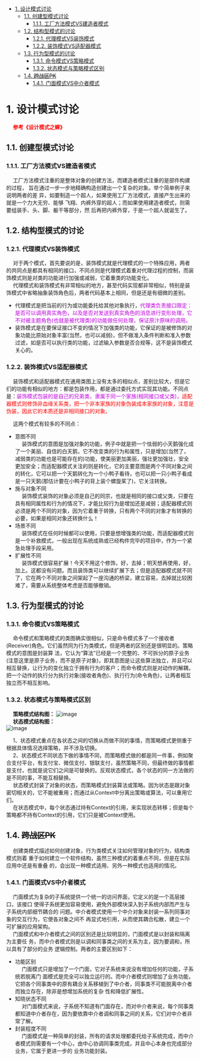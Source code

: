 
<!-- TOC -->

- [1. 设计模式讨论](#1-设计模式讨论)
    - [1.1. 创建型模式讨论](#11-创建型模式讨论)
        - [1.1.1. 工厂方法模式VS建造者模式](#111-工厂方法模式vs建造者模式)
    - [1.2. 结构型模式的讨论](#12-结构型模式的讨论)
        - [1.2.1. 代理模式VS装饰模式](#121-代理模式vs装饰模式)
        - [1.2.2. 装饰模式VS适配器模式](#122-装饰模式vs适配器模式)
    - [1.3. 行为型模式的讨论](#13-行为型模式的讨论)
        - [1.3.1. 命令模式VS策略模式](#131-命令模式vs策略模式)
        - [1.3.2. 状态模式与策略模式区别](#132-状态模式与策略模式区别)
    - [1.4. ~~跨战区PK~~](#14-跨战区pk)
        - [1.4.1. 门面模式VS中介者模式](#141-门面模式vs中介者模式)

<!-- /TOC -->

# 1. 设计模式讨论
&emsp; **<font color = "red">参考《设计模式之蝉》</font>**  

<!-- 
 设计模式在工作中的实践 
 https://mp.weixin.qq.com/s/KOyqcPS2T-IR2kuManDPEw
-->

## 1.1. 创建型模式讨论  
### 1.1.1. 工厂方法模式VS建造者模式
&emsp; 工厂方法模式注重的是整体对象的创建方法，而建造者模式注重的是部件构建的过程， 旨在通过一步一步地精确构造创建出一个复杂的对象。举个简单例子来说明两者的差 异，如要制造一个超人，如果使用工厂方法模式，直接产生出来的就是一个力大无穷、能够 飞翔、内裤外穿的超人；而如果使用建造者模式，则需要组装手、头、脚、躯干等部分，然 后再把内裤外穿，于是一个超人就诞生了。  

## 1.2. 结构型模式的讨论
### 1.2.1. 代理模式VS装饰模式  
&emsp; 对于两个模式，首先要说的是，装饰模式就是代理模式的一个特殊应用，两者的共同点是都具有相同的接口，不同点则是代理模式着重对代理过程的控制，而装饰模式则是对类的功能进行加强或减弱，它着重类的功能变化。  
&emsp; 代理模式和装饰模式有非常相似的地方，甚至代码实现都非常相似，特别是装饰模式中省略抽象装饰角色后，两者代码基本上相同，但是还是有细微的差别。  

* 代理模式是把当前的行为或功能委托给其他对象执行，<font color = "clime">代理类负责接口限定：是否可以调用真实角色，以及是否对发送到真实角色的消息进行变形处理，它不对被主题角色(也就是被代理类)的功能做任何处理，保证原汁原味的调用。</font>  
* 装饰模式是在要保证接口不变的情况下加强类的功能，它保证的是被修饰的对象功能比原始对象丰富(当然，也可以减弱)，但不做准入条件判断和准入参数过滤，如是否可以执行类的功能，过滤输入参数是否合规等，这不是装饰模式关心的。  

### 1.2.2. 装饰模式VS适配器模式  
&emsp; 装饰模式和适配器模式在通用类图上没有太多的相似点，差别比较大，但是它们的功能有相似的地方：都是包装作用，都是通过委托方式实现其功能。不同点是：<font color = "clime">装饰模式包装的是自己的兄弟类，隶属于同一个家族(相同接口或父类)，</font><font color = "red">适配器模式则修饰非血缘关系类，把一个非本家族的对象伪装成本家族的对象，注意是伪装，因此它的本质还是非相同接口的对象。</font>  

&emsp; 这两个模式有较多的不同点：  
* 意图不同  
&emsp; 装饰模式的意图是加强对象的功能，例子中就是把一个怯弱的小天鹅强化成了一个美丽、自信的白天鹅，它不改变类的行为和属性，只是增加(当然了，减弱类的功能也是可能存在的)功能，使美丽更加美丽，强壮更加强壮，安全更加安全；而适配器模式关注的则是转化，它的主要意图是两个不同对象之间的转化，它可以把一个天鹅转化为一个小鸭子看待，也可以把一只小鸭子看成是一只天鹅(那估计要在小鸭子的背上装个螺旋桨了)，它关注转换。
* 施与对象不同  
&emsp; 装饰模式装饰的对象必须是自己的同宗，也就是相同的接口或父类，只要在具有相同属性和行为的情况下，才能比较行为是增加还是减弱；适配器模式则必须是两个不同的对象，因为它着重于转换，只有两个不同的对象才有转换的必要，如果是相同对象还转换什么！
* 场景不同  
&emsp; 装饰模式在任何时候都可以使用，只要是想增强类的功能，而适配器模式则是一个补救模式，一般出现在系统成熟或已经构件完毕的项目中，作为一个紧急处理手段采用。
* 扩展性不同  
&emsp; 装饰模式很容易扩展！今天不用这个修饰，好，去掉；明天想再使用，好，加上。这都没有问题。而且装饰类可以继续扩展下去；但是适配器模式就不同了，它在两个不同对象之间架起了一座沟通的桥梁，建立容易，去掉就比较困难了，需要从系统整体考虑是否能够撤销。  

## 1.3. 行为型模式的讨论
### 1.3.1. 命令模式VS策略模式  
&emsp; 命令模式和策略模式的类图确实很相似，只是命令模式多了一个接收者(Receiver)角色。它们虽然同为行为类模式，但是两者的区别还是很明显的。策略模式的意图是封装算 法，它认为“算法”已经是一个完整的、不可拆分的原子业务(注意这里是原子业务，而不是原子对象)，即其意图是让这些算法独立，并且可以相互替换，让行为的变化独立于拥有行为的客户；而命令模式则是对动作的解耦，把一个动作的执行分为执行对象(接收者角色)、执行行为(命令角色)，让两者相互独立而不相互影响。  

### 1.3.2. 状态模式与策略模式区别  
&emsp; **策略模式结构图：** 
![image](https://gitee.com/wt1814/pic-host/raw/master/images/java/design/design-19.png)  
&emsp; **状态模式结构图：**  
![image](https://gitee.com/wt1814/pic-host/raw/master/images/java/design/design-20.png)  

&emsp; 1、状态模式重点在各状态之间的切换从而做不同的事情，而策略模式更侧重于根据具体情况选择策略，并不涉及切换。  
&emsp; 2、状态模式不同状态下做的事情不同，而策略模式做的都是同一件事，例如聚合支付平台，有支付宝、微信支付、银联支付，虽然策略不同，但最终做的事情都是支付，也就是说它们之间是可替换的。反观状态模式，各个状态的同一方法做的是不同的事，不能互相替换。  
&emsp; 状态模式封装了对象的状态，而策略模式封装算法或策略。因为状态是跟对象密切相关的，它不能被重用；而通过从Context中分离出策略或算法，可以重用它们。  
&emsp; 在状态模式中，每个状态通过持有Context的引用，来实现状态转移；但是每个策略都不持有Context的引用，它们只是被Context使用。  

## 1.4. ~~跨战区PK~~  
&emsp; 创建类模式描述如何创建对象，行为类模式关注如何管理对象的行为，结构类模式则着 重于如何建立一个软件结构，虽然三种模式的着重点不同，但是在实际应用中还是有重叠 的，会出现一种模式适用、另外一种模式也适用的情况。  

### 1.4.1. 门面模式VS中介者模式
&emsp; 门面模式为复杂的子系统提供一个统一的访问界面，它定义的是一个高层接口，该接口 使得子系统更加容易使用，避免外部模块深入到子系统内部而产生与子系统内部细节耦合的 问题。中介者模式使用一个中介对象来封装一系列同事对象的交互行为，它使各对象之间不 再显式地引用，从而使其耦合松散，建立一个可扩展的应用架构。  
&emsp; 门面模式和中介者模式之间的区别还是比较明显的，门面模式是以封装和隔离为主要任 务，而中介者模式则是以调和同事类之间的关系为主，因为要调和，所以具有了部分的业务 逻辑控制。两者的主要区别如下：   
* 功能区别  
&emsp; 门面模式只是增加了一个门面，它对子系统来说没有增加任何的功能，子系统若脱离门 面模式是完全可以独立运行的。而中介者模式则增加了业务功能，它把各个同事类中的原有耦合关系移植到了中介者，同事类不可能脱离中介者而独立存在，除非是想增加系统的复杂 性和降低扩展性。  
* 知晓状态不同  
&emsp; 对门面模式来说，子系统不知道有门面存在，而对中介者来说，每个同事类都知道中介者存在，因为要依靠中介者调和同事之间的关系，它们对中介者非常了解。  
* 封装程度不同  
&emsp; 门面模式是一种简单的封装，所有的请求处理都委托给子系统完成，而中介者模式则需要有一个中心，由中心协调同事类完成，并且中心本身也完成部分业务，它属于更进一步的 业务功能封装。  